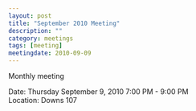 ```yaml
---
layout: post
title: "September 2010 Meeting"
description: ""
category: meetings
tags: [meeting]
meetingdate: 2010-09-09
---
```


Monthly meeting                                                                
                                                                             
Date: Thursday September 9, 2010 7:00 PM - 9:00 PM                               
Location: Downs 107                                         
